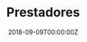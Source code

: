 ---
# Course title, summary, and position in the list.
linktitle: An Example Course
summary: Learn how to use Academic's docs layout for publishing online courses, software documentation, and tutorials.
weight: 1

# Page metadata.
title: Prestadores
date: "2018-09-09T00:00:00Z"
lastmod: "2018-09-09T00:00:00Z"
draft: false # Is this a draft? true/false
toc: true # Show table of contents? true/false
type: book # Do not modify.

# Add menu entry to sidebar.
# - name: Declare this menu item as a parent with ID `name`.
# - weight: Position of link in menu.
menu:
  docsof:
    name: Prestadores
    weight: 15
---